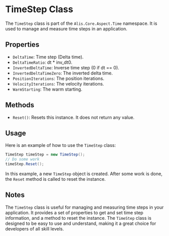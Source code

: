 # TimeStep Class

The `TimeStep` class is part of the `Alis.Core.Aspect.Time` namespace. It is used to manage and measure time steps in an application.

## Properties

- `DeltaTime`: Time step (Delta time).
- `DeltaTimeRatio`: dt * inv_dt0.
- `InvertedDeltaTime`: Inverse time step (0 if dt == 0).
- `InvertedDeltaTimeZero`: The inverted delta time.
- `PositionIterations`: The position iterations.
- `VelocityIterations`: The velocity iterations.
- `WarmStarting`: The warm starting.

## Methods

- `Reset()`: Resets this instance. It does not return any value.

## Usage

Here is an example of how to use the `TimeStep` class:

```csharp
TimeStep timeStep = new TimeStep();
// Do some work
timeStep.Reset();
```

In this example, a new `TimeStep` object is created. After some work is done, the `Reset` method is called to reset the instance.

## Notes

The `TimeStep` class is useful for managing and measuring time steps in your application. It provides a set of properties to get and set time step information, and a method to reset the instance. The `TimeStep` class is designed to be easy to use and understand, making it a great choice for developers of all skill levels.